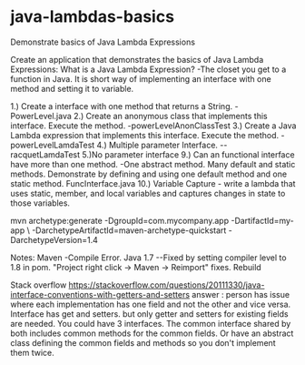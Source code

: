 # java-lambdas-basics
Demonstrate basics of Java Lambda Expressions

Create an application that demonstrates the basics of Java Lambda Expressions:
What is a Java Lambda Expression?
-The closet you get to a function in Java. It is short way of implementing an 
interface with one method and setting it to variable.

1.) Create a interface with one method that returns a String.
-PowerLevel.java
2.) Create an anonymous class that implements this interface. Execute the method.
-powerLevelAnonClassTest
3.) Create a Java Lambda expression that implements this interface. Execute the method.
-powerLevelLamdaTest
4.) Multiple parameter Interface.
--racquetLamdaTest 
5.)No parameter interface
9.) Can an functional interface have more than one method.
-One abstract method. Many default and static methods.
Demonstrate by defining and using one default method and one static method.
FuncInterface.java
10.) Variable Capture - write a lambda that uses static, member, and local variables 
and captures changes in state to those variables.


mvn archetype:generate -DgroupId=com.mycompany.app -DartifactId=my-app \ 
-DarchetypeArtifactId=maven-archetype-quickstart -DarchetypeVersion=1.4

Notes:
Maven
-Compile Error. Java 1.7
--Fixed by setting compiler level to 1.8 in pom. "Project right click -> Maven -> Reimport" fixes. Rebuild

Stack overflow https://stackoverflow.com/questions/20111330/java-interface-conventions-with-getters-and-setters
answer :
person has issue where each implementation has one field and not the other and vice versa. Interface has get and setters.
but only getter and setters for existing fields are needed. 
You could have 3 interfaces. The common interface shared by both includes common methods for the common fields.
Or have an abstract class defining the common fields and methods so you don't implement them twice.